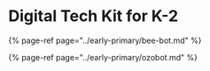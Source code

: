 # Digital Tech Kit for K-2

{% page-ref page="../early-primary/bee-bot.md" %}

{% page-ref page="../early-primary/ozobot.md" %}







